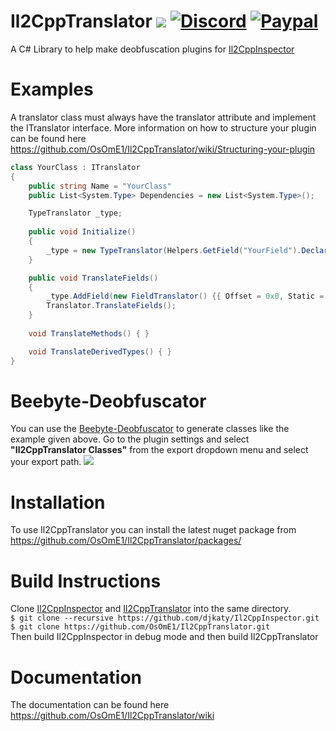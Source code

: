 # Il2CppTranslator [![](https://img.shields.io/github/v/release/BitCrackers/Il2CppTranslator)](https://github.com/OsOmE1/Il2CppTranslator/releases/latest) [![Discord](https://img.shields.io/badge/Discord-Invite-7289DA.svg?logo=Discord&style=flat-square)](https://discord.gg/AUpXd3VUh8) [![Paypal](https://img.shields.io/badge/PayPal-Donate-Green.svg?logo=Paypal&style=flat-square)](https://www.paypal.com/donate/?hosted_button_id=TYMU92FD9D9UW)
A C# Library to help make deobfuscation plugins for [Il2CppInspector](https://github.com/djkaty/Il2CppInspector)

# Examples
A translator class must always have the translator attribute and implement the ITranslator interface.
More information on how to structure your plugin can be found here https://github.com/OsOmE1/Il2CppTranslator/wiki/Structuring-your-plugin  
```CS
class YourClass : ITranslator
{
    public string Name = "YourClass"
    public List<System.Type> Dependencies = new List<System.Type>();

    TypeTranslator _type;
    
    public void Initialize()
    {
        _type = new TypeTranslator(Helpers.GetField("YourField").DeclaringType);
    }

    public void TranslateFields()
    {
        _type.AddField(new FieldTranslator() {{ Offset = 0x0, Static = true, Name = "CleanName", TranslateName = true);
        Translator.TranslateFields();
    }
    
    void TranslateMethods() { }

    void TranslateDerivedTypes() { }
}
```

# Beebyte-Deobfuscator
You can use the [Beebyte-Deobfuscator](https://github.com/OsOmE1/Beebyte-Deobfusctator) to generate classes like the example given above.
Go to the plugin settings and select **"Il2CppTranslator Classes"** from the export dropdown menu and select your export path.
![](https://i.imgur.com/OdxxC4Z.png)

# Installation
To use Il2CppTranslator you can install the latest nuget package from https://github.com/OsOmE1/Il2CppTranslator/packages/

# Build Instructions
Clone [Il2CppInspector](https://github.com/djkaty/Il2CppInspector) and [Il2CppTranslator](https://github.com/OsOmE1/Il2CppTranslator) into the same directory.  
`$ git clone --recursive https://github.com/djkaty/Il2CppInspector.git`  
`$ git clone https://github.com/OsOmE1/Il2CppTranslator.git`  
Then build Il2CppInspector in debug mode and then build Il2CppTranslator

# Documentation
The documentation can be found here https://github.com/OsOmE1/Il2CppTranslator/wiki
